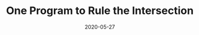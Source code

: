 ---
title: One Program to Rule the Intersection
authors: Reese Grimsley, Edward Andert, Ian McCormack, Eve Hu, Bob Iannucci
type: Prototype
category: competition
conf: CPS-IoT Week
in: "Student Design Competition: Networked Computing at the Edge"
date: 2020-05-27
video_link: https://www.youtube.com/watch?v=f5HHljXT6DY
---